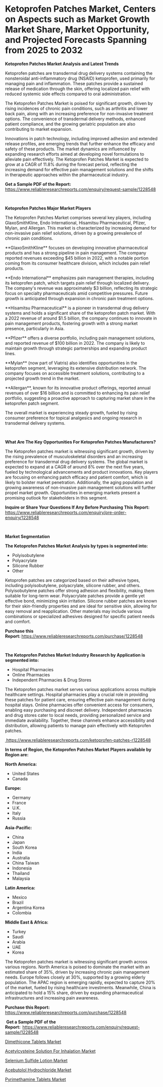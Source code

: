 <p><h1>Ketoprofen Patches Market, Centers on Aspects such as Market Growth Market Share, Market Opportunity, and Projected Forecasts Spanning from 2025 to 2032</h1></p><p><strong>Ketoprofen Patches Market Analysis and Latest Trends</strong></p>
<p><p>Ketoprofen patches are transdermal drug delivery systems containing the nonsteroidal anti-inflammatory drug (NSAID) ketoprofen, used primarily for managing pain and inflammation. These patches provide a sustained release of medication through the skin, offering localized pain relief with reduced systemic side effects compared to oral administration.</p><p>The Ketoprofen Patches Market is poised for significant growth, driven by rising incidences of chronic pain conditions, such as arthritis and lower back pain, along with an increasing preference for non-invasive treatment options. The convenience of transdermal delivery methods, enhanced patient compliance, and the growing geriatric population are also contributing to market expansion. </p><p>Innovations in patch technology, including improved adhesion and extended release profiles, are emerging trends that further enhance the efficacy and safety of these products. The market dynamics are influenced by expanding research efforts aimed at developing novel formulations to alleviate pain effectively. The Ketoprofen Patches Market is expected to grow at a CAGR of 11.8% during the forecast period, reflecting the increasing demand for effective pain management solutions and the shifts in therapeutic approaches within the pharmaceutical industry.</p></p>
<p><strong>Get a Sample PDF of the Report:&nbsp;</strong> <a href="https://www.reliableresearchreports.com/enquiry/request-sample/1228548?utm_campaign=31&utm_medium=2&utm_source=Github&utm_content=ia&utm_term=08032025&utm_id=ketoprofen-patches">https://www.reliableresearchreports.com/enquiry/request-sample/1228548</a></p>
<p>&nbsp;</p>
<p><strong>Ketoprofen Patches Major Market Players</strong></p>
<p><p>The Ketoprofen Patches Market comprises several key players, including GlaxoSmithKline, Endo International, Hisamitsu Pharmaceutical, Pfizer, Mylan, and Allergan. This market is characterized by increasing demand for non-invasive pain relief solutions, driven by a growing prevalence of chronic pain conditions.</p><p>**GlaxoSmithKline** focuses on developing innovative pharmaceutical products and has a strong pipeline in pain management. The company reported revenues exceeding $45 billion in 2022, with a notable portion coming from its consumer healthcare division, which includes pain relief products.</p><p>**Endo International** emphasizes pain management therapies, including its ketoprofen patch, which targets pain relief through localized delivery. The company's revenue was approximately $3 billion, reflecting its strategic focus on specialty pharmaceuticals amid competitive pressures. Future growth is anticipated through expansion in chronic pain treatment options.</p><p>**Hisamitsu Pharmaceutical** is a pioneer in transdermal drug delivery systems and holds a significant share of the ketoprofen patch market. With a 2022 revenue of around $1.5 billion, the company continues to innovate in pain management products, fostering growth with a strong market presence, particularly in Asia.</p><p>**Pfizer** offers a diverse portfolio, including pain management solutions, and reported revenue of $100 billion in 2022. The company is likely to maintain growth through strategic partnerships and expanding product lines.</p><p>**Mylan** (now part of Viatris) also identifies opportunities in the ketoprofen segment, leveraging its extensive distribution network. The company focuses on accessible treatment solutions, contributing to a projected growth trend in the market.</p><p>**Allergan**, known for its innovative product offerings, reported annual revenues of over $16 billion and is committed to enhancing its pain relief portfolio, suggesting a proactive approach to capturing market share in the ketoprofen patch segment.</p><p>The overall market is experiencing steady growth, fueled by rising consumer preference for topical analgesics and ongoing research in transdermal delivery systems.</p></p>
<p>&nbsp;</p>
<p><strong>What Are The Key Opportunities For Ketoprofen Patches Manufacturers?</strong></p>
<p><p>The Ketoprofen patches market is witnessing significant growth, driven by the rising prevalence of musculoskeletal disorders and an increasing preference for transdermal drug delivery systems. The global market is expected to expand at a CAGR of around 8% over the next five years, fueled by technological advancements and product innovations. Key players are focusing on enhancing patch efficacy and patient comfort, which is likely to bolster market penetration. Additionally, the aging population and growing awareness of non-invasive pain management solutions will further propel market growth. Opportunities in emerging markets present a promising outlook for stakeholders in this segment.</p></p>
<p><strong>Inquire or Share Your Questions If Any Before Purchasing This Report:</strong> <a href="https://www.reliableresearchreports.com/enquiry/pre-order-enquiry/1228548?utm_campaign=31&utm_medium=2&utm_source=Github&utm_content=ia&utm_term=08032025&utm_id=ketoprofen-patches">https://www.reliableresearchreports.com/enquiry/pre-order-enquiry/1228548</a></p>
<p>&nbsp;</p>
<p><strong>Market Segmentation</strong></p>
<p><strong>The Ketoprofen Patches Market Analysis by types is segmented into:</strong></p>
<p><ul><li>Polyisobutylene</li><li>Polyacrylate</li><li>Silicone Rubber</li><li>Other</li></ul></p>
<p><p>Ketoprofen patches are categorized based on their adhesive types, including polyisobutylene, polyacrylate, silicone rubber, and others. Polyisobutylene patches offer strong adhesion and flexibility, making them suitable for long-term wear. Polyacrylate patches provide a gentle yet effective bond, minimizing skin irritation. Silicone rubber patches are known for their skin-friendly properties and are ideal for sensitive skin, allowing for easy removal and reapplication. Other materials may include various combinations or specialized adhesives designed for specific patient needs and comfort.</p></p>
<p><strong>Purchase this Report:&nbsp;</strong><a href="https://www.reliableresearchreports.com/purchase/1228548?utm_campaign=31&utm_medium=2&utm_source=Github&utm_content=ia&utm_term=08032025&utm_id=ketoprofen-patches">https://www.reliableresearchreports.com/purchase/1228548</a></p>
<p>&nbsp;</p>
<p><strong>The Ketoprofen Patches Market Industry Research by Application is segmented into:</strong></p>
<p><ul><li>Hospital Pharmacies</li><li>Online Pharmacies</li><li>Independent Pharmacies & Drug Stores</li></ul></p>
<p><p>The Ketoprofen patches market serves various applications across multiple healthcare settings. Hospital pharmacies play a crucial role in providing these patches for patient care, ensuring effective pain management during hospital stays. Online pharmacies offer convenient access for consumers, enabling easy purchasing and discreet delivery. Independent pharmacies and drug stores cater to local needs, providing personalized service and immediate availability. Together, these channels enhance accessibility and distribution, allowing patients to manage pain effectively with Ketoprofen patches.</p></p>
<p><a href="https://www.reliableresearchreports.com/ketoprofen-patches-r1228548?utm_campaign=31&utm_medium=2&utm_source=Github&utm_content=ia&utm_term=08032025&utm_id=ketoprofen-patches">&nbsp;https://www.reliableresearchreports.com/ketoprofen-patches-r1228548</a></p>
<p><strong>In terms of Region, the Ketoprofen Patches Market Players available by Region are:</strong></p>
<p>
    <p> <strong> North America: </strong>
        <ul>
            <li>United States</li>
            <li>Canada</li>
        </ul>
        </p> 
    <p> <strong> Europe: </strong>
        <ul>
            <li>Germany</li>
            <li>France</li>
            <li>U.K.</li>
            <li>Italy</li>
            <li>Russia</li>
        </ul>
        </p> 
    <p> <strong> Asia-Pacific: </strong>
        <ul>
            <li>China</li>
            <li>Japan</li>
            <li>South Korea</li>
            <li>India</li>
            <li>Australia</li>
            <li>China Taiwan</li>
            <li>Indonesia</li>
            <li>Thailand</li>
            <li>Malaysia</li>
        </ul>
        </p> 
    <p> <strong> Latin America: </strong>
        <ul>
            <li>Mexico</li>
            <li>Brazil</li>
            <li>Argentina Korea</li>
            <li>Colombia</li>
        </ul>
        </p> 
    <p> <strong> Middle East & Africa: </strong>
        <ul>
            <li>Turkey</li>
            <li>Saudi</li>
            <li>Arabia</li>
            <li>UAE</li>
            <li>Korea</li>
        </ul>
    </p>
    </p>
<p><p>The Ketoprofen patches market is witnessing significant growth across various regions. North America is poised to dominate the market with an estimated share of 35%, driven by increasing chronic pain management needs. Europe follows closely at 30%, supported by a growing elderly population. The APAC region is emerging rapidly, expected to capture 20% of the market, fueled by rising healthcare investments. Meanwhile, China is anticipated to hold a 15% share, driven by expanding pharmaceutical infrastructures and increasing pain awareness.</p></p>
<p><strong>Purchase this Report: </strong><a href="https://www.reliableresearchreports.com/purchase/1228548?utm_campaign=31&utm_medium=2&utm_source=Github&utm_content=ia&utm_term=08032025&utm_id=ketoprofen-patches">https://www.reliableresearchreports.com/purchase/1228548</a></p>
<p>&nbsp;<strong>Get a Sample PDF of the Report:&nbsp;&nbsp;</strong><a href="https://www.reliableresearchreports.com/enquiry/request-sample/1228548?utm_campaign=31&utm_medium=2&utm_source=Github&utm_content=ia&utm_term=08032025&utm_id=ketoprofen-patches">https://www.reliableresearchreports.com/enquiry/request-sample/1228548</a></p>
<p><strong></strong></p>
<p><p><a href="https://github.com/rreynagjysma65/Market-Research-Report-List-1/blob/main/dimethicone-tablets-market.md?utm_campaign=31&utm_medium=2&utm_source=Github&utm_content=ia&utm_term=08032025&utm_id=ketoprofen-patches">Dimethicone Tablets Market</a></p><p><a href="https://github.com/dibesnayee/Market-Research-Report-List-1/blob/main/acetylcysteine-solution-for-inhalation-market.md?utm_campaign=31&utm_medium=2&utm_source=Github&utm_content=ia&utm_term=08032025&utm_id=ketoprofen-patches">Acetylcysteine Solution For Inhalation Market</a></p><p><a href="https://github.com/abexjeliti/Market-Research-Report-List-1/blob/main/selenium-sulfide-lotion-market.md?utm_campaign=31&utm_medium=2&utm_source=Github&utm_content=ia&utm_term=08032025&utm_id=ketoprofen-patches">Selenium Sulfide Lotion Market</a></p><p><a href="https://github.com/denbelnmer50/Market-Research-Report-List-1/blob/main/acebutolol-hydrochloride-market.md?utm_campaign=31&utm_medium=2&utm_source=Github&utm_content=ia&utm_term=08032025&utm_id=ketoprofen-patches">Acebutolol Hydrochloride Market</a></p><p><a href="https://github.com/vassihucz/Market-Research-Report-List-1/blob/main/pyrimethamine-tablets-market.md?utm_campaign=31&utm_medium=2&utm_source=Github&utm_content=ia&utm_term=08032025&utm_id=ketoprofen-patches">Pyrimethamine Tablets Market</a></p></p>